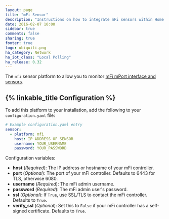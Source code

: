 ```yaml
---
layout: page
title: "mFi Sensor"
description: "Instructions on how to integrate mFi sensors within Home Assistant."
date: 2016-02-07 10:00
sidebar: true
comments: false
sharing: true
footer: true
logo: ubiquiti.png
ha_category: Network
ha_iot_class: "Local Polling"
ha_release: 0.32
---
```



The `mfi` sensor platform to allow you to monitor [mFi mPort interface and sensors](https://www.ubnt.com/mfi/mport/).

## {% linkable_title Configuration %}

To add this platform to your installation, add the following to your `configuration.yaml` file:

```yaml
# Example configuration.yaml entry
sensor:
  - platform: mfi
    host: IP_ADDRESS_OF_SENSOR
    username: YOUR_USERNAME
    password: YOUR_PASSWORD
```

Configuration variables:

- **host** (*Required*): The IP address or hostname of your mFi controller.
- **port** (*Optional*): The port of your mFi controller. Defaults to 6443 for TLS, otherwise 6080.
- **username** (*Required*): The mFi admin username.
- **password** (*Required*): The mFi admin user's password.
- **ssl** (*Optional*): If `True`, use SSL/TLS to contact the mFi controller. Defaults to `True`.
- **verify_ssl** (*Optional*): Set this to `False` if your mFi controller has a self-signed certificate. Defaults to `True`.

